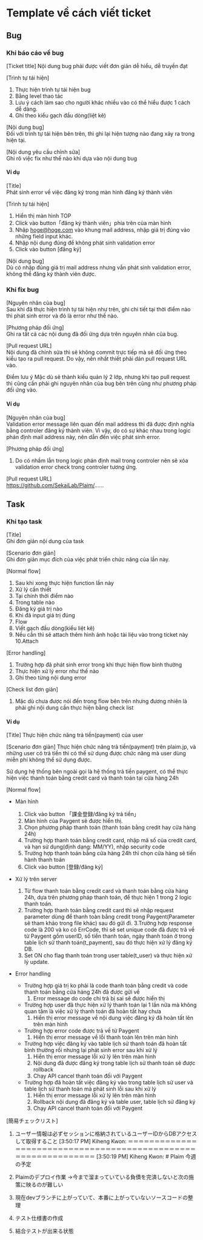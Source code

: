 # Template về cách viết ticket

## Bug
### Khi báo cáo về bug

 [Ticket title]
Nội dung bug phải được viết đơn giản dễ hiểu, dễ truyền đạt

 [Trình tự tái hiện]
1. Thực hiện trình tự tái hiện bug
2. Bằng level thao tác
3. Lưu ý cách làm sao cho người khác nhiều vào có thể hiểu được 1 cách dễ dàng.
4. Ghi theo kiểu gạch đầu dòng(liệt kê)


 [Nội dung bug]  
Đối với trình tự tái hiện bên trên, thì ghi lại hiện tượng nào đang xảy ra trong hiện tại.

 [Nội dung yêu cầu chỉnh sửa]  
    Ghi rõ việc fix như thế nào khi dựa vào nội dung bug

#### Ví dụ
[Title]  
Phát sinh error về việc đăng ký trong màn hình đăng ký thành viên

[Trình tự tái hiện]
1. Hiển thị màn hình TOP
2. Click vào button「đăng ký thành viên」phía trên của màn hình
3. Nhập hoge@hoge.com vào khung mail address, nhập giá trị đúng vào những field input khác. 
3. Nhập nội dung đúng để không phát sinh validation error
4. Click vào button [đăng ký]

[Nội dung bug]  
Dù có nhập đúng giá trị mail address nhưng vẫn phát sinh validation error, không thể đăng ký thành viên được.

### Khi fix bug
[Nguyên nhân của bug]  
Sau khi đã thực hiện trình tự tái hiện như trên, ghi chi tiết tại thời điểm nào 
thì phát sinh error và đó là error như thế nào.

[Phương pháp đối ứng]  
Ghi ra tất cả các nội dung đã đối ứng dựa trên nguyên nhân của bug.

[Pull request URL]  
Nội dung đã chỉnh sửa thì sẽ không commit trực tiếp mà sẽ đối ứng theo kiểu tạo ra pull request. 
Do vậy, nên nhất thiết phải dán pull request URL vào.

Điểm lưu ý
Mặc dù sẽ thành kiểu quản lý 2 lớp, nhưng khi tạo pull request thì cũng cần phải ghi 
nguyên nhân của bug bên trên cũng như phương pháp đối ứng vào.

#### Ví dụ
[Nguyên nhân của bug]  
Validation error message liên quan đến mail address thì đã được định nghĩa bằng controler đăng ký thành viên.
Vì vậy, do có sự khác nhau trong logic phán định mail address này, nên dẫn đến việc phát sinh error.

[Phương pháp đối ứng]  
1. Do có nhầm lẫn trong logic phán định mail trong controler nên sẽ xóa validation error check trong controler tương ứng.

[Pull request URL]  
https://github.com/SekaiLab/Plaim/......

## Task
### Khi tạo task
[Title]  
Ghi đơn giản nội dung của task

[Scenario đơn giản]  
Ghi đơn giản mục đích của việc phát triển chức năng của lần này.

[Normal flow]
1. Sau khi xong thực hiện function lần này
2. Xử lý cần thiết
3. Tại chính thời điểm nào
4. Trong table nào
5. Đăng ký giá trị nào
6. Khi đã input giá trị đúng
7. Flow
8. Viết gạch đầu dòng(kiểu liệt kê)
9. Nếu cần thì sẽ attach thêm hình ảnh hoặc tài liệu vào trong ticket này
10.Attach

[Error handling]
1. Trường hợp đã phát sinh error trong khi thực hiện flow bình thường
2. Thực hiện xử lý error như thế nào
3. Ghi theo từng nội dung error

[Check list đơn giản]
1. Mặc dù chưa được nói đến trong flow bên trên nhưng đương nhiên là phải ghi nội dung cần thực hiện bằng check list

#### Ví dụ
[Title]
Thực hiện chức năng trả tiền(payment) của user

[Scenario đơn giản]
Thực hiện chức năng trả tiền(payment) trên plaim.jp, và những user có trả tiền thì có thể 
sử dụng được chức năng mà user dùng miễn phí không thể sử dụng được.

Sử dụng hệ thống bên ngoài gọi là hệ thống trả tiền paygent, 
có thể thực hiện việc thanh toán bằng credit card và thanh toán tại cửa hàng 24h

[Normal flow]

- Màn hình
    1. Click vào button 「課金登録/đăng ký trả tiền」
    3. Màn hình của Paygent sẽ được hiển thị.
    2. Chọn phương pháp thanh toán (thanh toán bằng credit hay cửa hàng 24h)
    3. Trường hợp thanh toán bằng credit card, nhập mã số của credit card, và hạn sử dụng(định dạng: MM/YY), nhập security code
    4. Trường hợp thanh toán bằng cửa hàng 24h thì chọn cửa hàng sẽ tiến hành thanh toán
    5. Click vào button [登録/đăng ký]


- Xử lý trên server
    1. Từ flow thanh toán bằng credit card và thanh toán bằng cửa hàng 24h, dựa trên phương pháp thanh toán, để thực hiện 1 trong 2 logic thanh toán. 
    2. Trường hợp thanh toán bằng credit card thì sẽ nhập request parameter dùng để thanh toàn bằng credit trong Paygent(Parameter sẽ tham khảo trong file khác) sau đó gửi đi.
    3.Trường hợp response code là 200 và ko có ErrCode, thì sẽ set unique code đã được trả về từ Paygent gồm userID, 
    số tiền thanh toán, ngày thanh toán ở trong table lịch sử thanh toán(t_payment), sau đó thực hiện xử lý đăng ký DB.
    4. Set ON cho flag thanh toán trong user table(t_user) và thực hiện xử lý update.

- Error handling
    * Trường hợp giá trị ko phải là code thanh toán bằng credit và code thanh toán bằng cửa hàng 24h đã được gửi về
        1. Error message do code chi trả bị sai sẽ được hiển thị
    * Trường hợp user đã thực hiện xử lý thanh toán lại 1 lần nữa mà không quan tâm là việc xử lý thanh toán đã hoàn tất hay chưa
        1. Hiển thị error message về nội dung việc đăng ký đã hoàn tất  lên trên màn hình
    * Trường hợp error code được trả về từ Paygent
        1. Hiển thị error message về lỗi thanh toán lên trên màn hình
    * Trường hợp việc đăng ký vào table lịch sử thanh toán đã hoàn tất bình thường rồi nhưng lại phát sinh error sau khi xử lý
        1. Hiển thị error message lỗi xử lý lên trên màn hình
        2. Nội dung đã được đăng ký trong table lịch sử thanh toán sẽ được rollback
        3. Chạy API cancel thanh toán đối với Paygent
    * Trường hợp đã hoàn tất việc đăng ký vào trong table lịch sử user và table lịch sử thanh toán mà phát sinh lỗi sau khi xử lý
        1. Hiển thị error message lỗi xử lý lên trên màn hình
        2. Rollback nội dung đã đăng ký và table user, table lịch sử đăng ký
        3. Chạy API cancel thanh toán đối với Paygent

[簡易チェックリスト]  
1. ユーザー情報は必ずセッションに格納されているユーザーIDからDBアクセスして取得すること
[3:50:17 PM] Kiheng Kwon: ＝＝＝＝＝＝＝＝＝＝＝＝＝＝＝＝＝＝＝＝＝＝＝＝＝＝＝＝＝＝＝＝＝＝＝＝＝＝＝＝＝＝＝＝＝＝＝＝＝＝＝＝＝＝＝＝＝＝＝＝＝＝
[3:50:19 PM] Kiheng Kwon: # Plaim 今週の予定

1. Plaimのデプロイ作業
→今まで溜まっていている負債を完済しないと次の施策に映るのが難しい
2. 現在devブランチに上がっていて、本番に上がっていないソースコードの整理
3. テスト仕様書の作成
4. 結合テストが出来る状態